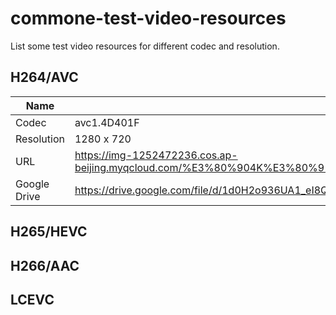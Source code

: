 # commone-test-video-resources

List some test video resources for different codec and resolution.

## H264/AVC

| Name |  72 Seasons_ of Makoto Shinkai    |
| ---- | ----- |
| Codec |  avc1.4D401F  |
| Resolution |   1280 x 720   |
| URL   |    https://img-1252472236.cos.ap-beijing.myqcloud.com/%E3%80%904K%E3%80%91_72%20Seasons_%20of%20Makoto%20Shinkai%20%20%E6%96%B0%E6%B5%B7%E8%AA%A0%20%E3%80%8C%E4%BA%8C%E5%8D%81%E5%9B%9B%E7%AF%80%E6%B0%97%20%C2%B7%20%E4%B8%83%E5%8D%81%E4%BA%8C%E5%80%99%E3%80%8D.mp4   |
| Google Drive |   https://drive.google.com/file/d/1d0H2o936UA1_eI8QrTPnES1-Wnj-_mic/view?usp=sharing        |



## H265/HEVC




## H266/AAC



## LCEVC

